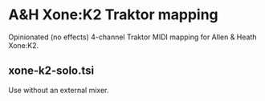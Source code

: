 # A&H Xone:K2 Traktor mapping

Opinionated (no effects) 4-channel Traktor MIDI mapping for Allen & Heath Xone:K2.

## xone-k2-solo.tsi

Use without an external mixer.

